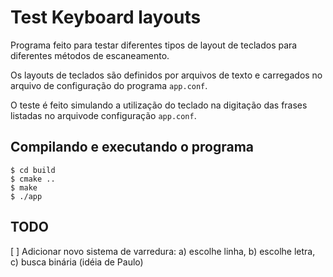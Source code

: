 # Test Keyboard layouts

Programa feito para testar diferentes tipos de layout de teclados para diferentes métodos de escaneamento.

Os layouts de teclados são definidos por arquivos de texto e carregados no arquivo de configuração do programa `app.conf`.

O teste é feito simulando a utilização do teclado na digitação das frases listadas no arquivode configuração `app.conf`.



## Compilando e executando o programa

```
$ cd build
$ cmake ..
$ make
$ ./app
```


## TODO

[ ] Adicionar novo sistema de varredura: a) escolhe linha, b) escolhe letra, c) busca binária (idéia de Paulo)
